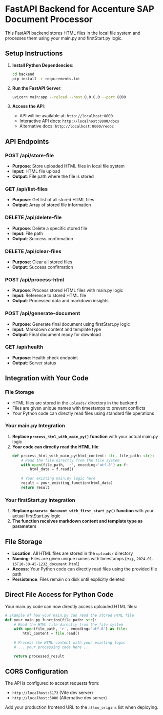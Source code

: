# FastAPI Backend for Accenture SAP Document Processor

This FastAPI backend stores HTML files in the local file system and processes them using your main.py and firstStart.py logic.

## Setup Instructions

1. **Install Python Dependencies**:
   ```bash
   cd backend
   pip install -r requirements.txt
   ```

2. **Run the FastAPI Server**:
   ```bash
   uvicorn main:app --reload --host 0.0.0.0 --port 8000
   ```

3. **Access the API**:
   - API will be available at: `http://localhost:8000`
   - Interactive API docs: `http://localhost:8000/docs`
   - Alternative docs: `http://localhost:8000/redoc`

## API Endpoints

### POST /api/store-file
- **Purpose**: Store uploaded HTML files in local file system
- **Input**: HTML file upload
- **Output**: File path where the file is stored

### GET /api/list-files
- **Purpose**: Get list of all stored HTML files
- **Output**: Array of stored file information

### DELETE /api/delete-file
- **Purpose**: Delete a specific stored file
- **Input**: File path
- **Output**: Success confirmation

### DELETE /api/clear-files
- **Purpose**: Clear all stored files
- **Output**: Success confirmation

### POST /api/process-html
- **Purpose**: Process stored HTML files with main.py logic
- **Input**: Reference to stored HTML file
- **Output**: Processed data and markdown insights

### POST /api/generate-document
- **Purpose**: Generate final document using firstStart.py logic
- **Input**: Markdown content and template type
- **Output**: Final document ready for download

### GET /api/health
- **Purpose**: Health check endpoint
- **Output**: Server status

## Integration with Your Code

### File Storage
- HTML files are stored in the `uploads/` directory in the backend
- Files are given unique names with timestamps to prevent conflicts
- Your Python code can directly read files using standard file operations

### Your main.py Integration
1. **Replace `process_html_with_main_py()` function** with your actual main.py logic
2. **Your code can directly read the HTML file**:
   ```python
   def process_html_with_main_py(html_content: str, file_path: str):
       # Read the file directly from the file system
       with open(file_path, 'r', encoding='utf-8') as f:
           html_data = f.read()
       
       # Your existing main.py logic here
       result = your_existing_function(html_data)
       return result
   ```

### Your firstStart.py Integration
1. **Replace `generate_document_with_first_start_py()` function** with your actual firstStart.py logic
2. **The function receives markdown content and template type as parameters**

## File Storage

- **Location**: All HTML files are stored in the `uploads/` directory
- **Naming**: Files are given unique names with timestamps (e.g., `2024-01-15T10-30-45-123Z_document.html`)
- **Access**: Your Python code can directly read files using the provided file path
- **Persistence**: Files remain on disk until explicitly deleted

## Direct File Access for Python Code

Your main.py code can now directly access uploaded HTML files:

```python
# Example of how your main.py can read the stored HTML file
def your_main_py_function(file_path: str):
    # Read the HTML file directly from the file system
    with open(file_path, 'r', encoding='utf-8') as file:
        html_content = file.read()
    
    # Process the HTML content with your existing logic
    # ... your processing code here ...
    
    return processed_result
```

## CORS Configuration

The API is configured to accept requests from:
- `http://localhost:5173` (Vite dev server)
- `http://localhost:3000` (Alternative dev server)

Add your production frontend URL to the `allow_origins` list when deploying.